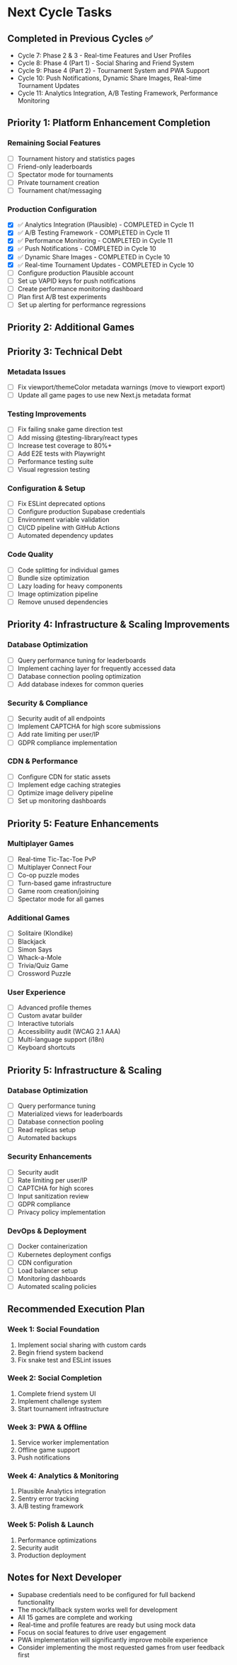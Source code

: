 # Next Cycle Tasks

## Completed in Previous Cycles ✅
- Cycle 7: Phase 2 & 3 - Real-time Features and User Profiles
- Cycle 8: Phase 4 (Part 1) - Social Sharing and Friend System
- Cycle 9: Phase 4 (Part 2) - Tournament System and PWA Support
- Cycle 10: Push Notifications, Dynamic Share Images, Real-time Tournament Updates
- Cycle 11: Analytics Integration, A/B Testing Framework, Performance Monitoring

## Priority 1: Platform Enhancement Completion

### Remaining Social Features
- [ ] Tournament history and statistics pages
- [ ] Friend-only leaderboards  
- [ ] Spectator mode for tournaments
- [ ] Private tournament creation
- [ ] Tournament chat/messaging

### Production Configuration
- [x] ✅ Analytics Integration (Plausible) - COMPLETED in Cycle 11
- [x] ✅ A/B Testing Framework - COMPLETED in Cycle 11
- [x] ✅ Performance Monitoring - COMPLETED in Cycle 11
- [x] ✅ Push Notifications - COMPLETED in Cycle 10
- [x] ✅ Dynamic Share Images - COMPLETED in Cycle 10
- [x] ✅ Real-time Tournament Updates - COMPLETED in Cycle 10
- [ ] Configure production Plausible account
- [ ] Set up VAPID keys for push notifications
- [ ] Create performance monitoring dashboard
- [ ] Plan first A/B test experiments
- [ ] Set up alerting for performance regressions

## Priority 2: Additional Games

## Priority 3: Technical Debt

### Metadata Issues
- [ ] Fix viewport/themeColor metadata warnings (move to viewport export)
- [ ] Update all game pages to use new Next.js metadata format

### Testing Improvements
- [ ] Fix failing snake game direction test
- [ ] Add missing @testing-library/react types
- [ ] Increase test coverage to 80%+
- [ ] Add E2E tests with Playwright
- [ ] Performance testing suite
- [ ] Visual regression testing

### Configuration & Setup
- [ ] Fix ESLint deprecated options
- [ ] Configure production Supabase credentials
- [ ] Environment variable validation
- [ ] CI/CD pipeline with GitHub Actions
- [ ] Automated dependency updates

### Code Quality
- [ ] Code splitting for individual games
- [ ] Bundle size optimization
- [ ] Lazy loading for heavy components
- [ ] Image optimization pipeline
- [ ] Remove unused dependencies

## Priority 4: Infrastructure & Scaling Improvements

### Database Optimization
- [ ] Query performance tuning for leaderboards
- [ ] Implement caching layer for frequently accessed data
- [ ] Database connection pooling optimization
- [ ] Add database indexes for common queries

### Security & Compliance
- [ ] Security audit of all endpoints
- [ ] Implement CAPTCHA for high score submissions
- [ ] Add rate limiting per user/IP
- [ ] GDPR compliance implementation

### CDN & Performance
- [ ] Configure CDN for static assets
- [ ] Implement edge caching strategies
- [ ] Optimize image delivery pipeline
- [ ] Set up monitoring dashboards

## Priority 5: Feature Enhancements

### Multiplayer Games
- [ ] Real-time Tic-Tac-Toe PvP
- [ ] Multiplayer Connect Four
- [ ] Co-op puzzle modes
- [ ] Turn-based game infrastructure
- [ ] Game room creation/joining
- [ ] Spectator mode for all games

### Additional Games
- [ ] Solitaire (Klondike)
- [ ] Blackjack
- [ ] Simon Says
- [ ] Whack-a-Mole
- [ ] Trivia/Quiz Game
- [ ] Crossword Puzzle

### User Experience
- [ ] Advanced profile themes
- [ ] Custom avatar builder
- [ ] Interactive tutorials
- [ ] Accessibility audit (WCAG 2.1 AAA)
- [ ] Multi-language support (i18n)
- [ ] Keyboard shortcuts

## Priority 5: Infrastructure & Scaling

### Database Optimization
- [ ] Query performance tuning
- [ ] Materialized views for leaderboards
- [ ] Database connection pooling
- [ ] Read replicas setup
- [ ] Automated backups

### Security Enhancements
- [ ] Security audit
- [ ] Rate limiting per user/IP
- [ ] CAPTCHA for high scores
- [ ] Input sanitization review
- [ ] GDPR compliance
- [ ] Privacy policy implementation

### DevOps & Deployment
- [ ] Docker containerization
- [ ] Kubernetes deployment configs
- [ ] CDN configuration
- [ ] Load balancer setup
- [ ] Monitoring dashboards
- [ ] Automated scaling policies

## Recommended Execution Plan

### Week 1: Social Foundation
1. Implement social sharing with custom cards
2. Begin friend system backend
3. Fix snake test and ESLint issues

### Week 2: Social Completion
1. Complete friend system UI
2. Implement challenge system
3. Start tournament infrastructure

### Week 3: PWA & Offline
1. Service worker implementation
2. Offline game support
3. Push notifications

### Week 4: Analytics & Monitoring
1. Plausible Analytics integration
2. Sentry error tracking
3. A/B testing framework

### Week 5: Polish & Launch
1. Performance optimizations
2. Security audit
3. Production deployment

## Notes for Next Developer
- Supabase credentials need to be configured for full backend functionality
- The mock/fallback system works well for development
- All 15 games are complete and working
- Real-time and profile features are ready but using mock data
- Focus on social features to drive user engagement
- PWA implementation will significantly improve mobile experience
- Consider implementing the most requested games from user feedback first